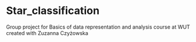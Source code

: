 # Star_classification
 Group project for Basics of data representation and analysis course at WUT created with Zuzanna Czyżowska

